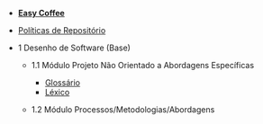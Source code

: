 - [<b>Easy Coffee</b>](/)
- [Políticas de Repositório](politicas/politicas.md)

- 1 Desenho de Software (Base)
    - 1.1 Módulo Projeto Não Orientado a Abordagens Específicas
    
      - [Glossário](glossario.md)
      - [Léxico](lexico.md)
    - 1.2 Módulo Processos/Metodologias/Abordagens

